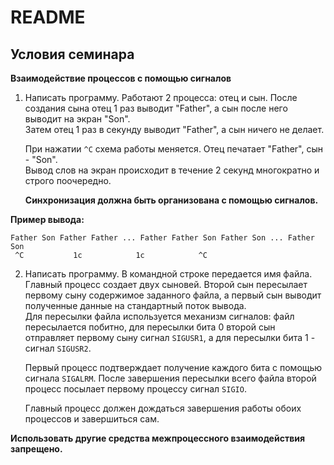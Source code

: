 # README

## Условия семинара

**Взаимодействие процессов с помощью сигналов**  

1. Написать программу. Работают 2 процесса: отец и сын. После создания сына отец 1 раз выводит "Father", а сын после него выводит на экран "Son".  
   Затем отец 1 раз в секунду выводит "Father", а сын ничего не делает.  

   При нажатии `^C` схема работы меняется. Отец печатает "Father", сын - "Son".  
   Вывод слов на экран происходит в течение 2 секунд многократно и строго поочередно.  

   **Синхронизация должна быть организована с помощью сигналов.**

**Пример вывода:**  
```
Father Son Father Father ... Father Father Son Father Son ... Father Son
 ^C           1с            1с            ^C
```

2. Написать программу. В командной строке передается имя файла.  
   Главный процесс создает двух сыновей. Второй сын пересылает первому сыну содержимое заданного файла, а первый сын выводит полученные данные на стандартный поток вывода.  
   Для пересылки файла используется механизм сигналов: файл пересылается побитно, для пересылки бита 0 второй сын отправляет первому сыну сигнал `SIGUSR1`, а для пересылки бита 1 - сигнал `SIGUSR2`.  

   Первый процесс подтверждает получение каждого бита с помощью сигнала `SIGALRM`. После завершения пересылки всего файла второй процесс посылает первому процессу сигнал `SIGIO`.  

   Главный процесс должен дождаться завершения работы обоих процессов и завершиться сам.  

**Использовать другие средства межпроцессного взаимодействия запрещено.**
